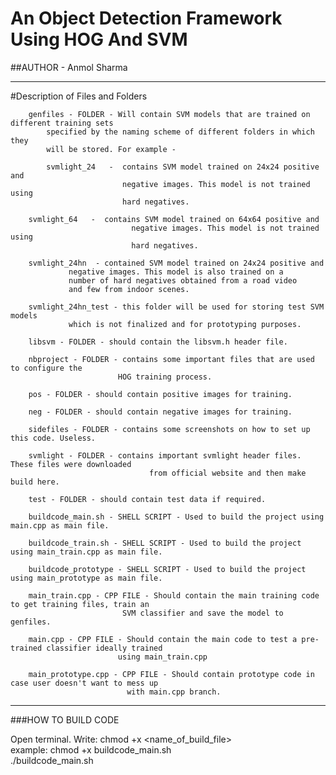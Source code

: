 # An Object Detection Framework Using HOG And SVM
##AUTHOR - Anmol Sharma

-------------------------------------------------------------------------------------
#Description of Files and Folders


        genfiles - FOLDER - Will contain SVM models that are trained on different training sets
		    specified by the naming scheme of different folders in which they 
		    will be stored. For example - 
		
		    svmlight_24   -  contains SVM model trained on 24x24 positive and
		                     negative images. This model is not trained using 
		                     hard negatives.

        svmlight_64   -  contains SVM model trained on 64x64 positive and 
            			       negative images. This model is not trained using 
            			       hard negatives.
        
        svmlight_24hn  - contained SVM model trained on 24x24 positive and
		         negative images. This model is also trained on a 
		         number of hard negatives obtained from a road video
		         and few from indoor scenes.

        svmlight_24hn_test - this folder will be used for storing test SVM models
			     which is not finalized and for prototyping purposes. 

        libsvm - FOLDER - should contain the libsvm.h header file. 

        nbproject - FOLDER - contains some important files that are used to configure the 
                            HOG training process. 

        pos - FOLDER - should contain positive images for training. 

        neg - FOLDER - should contain negative images for training. 

        sidefiles - FOLDER - contains some screenshots on how to set up this code. Useless.

        svmlight - FOLDER - contains important svmlight header files. These files were downloaded
					               from official website and then make build here. 

        test - FOLDER - should contain test data if required. 

        buildcode_main.sh - SHELL SCRIPT - Used to build the project using main.cpp as main file.

        buildcode_train.sh - SHELL SCRIPT - Used to build the project using main_train.cpp as main file.

        buildcode_prototype - SHELL SCRIPT - Used to build the project using main_prototype as main file.

        main_train.cpp - CPP FILE - Should contain the main training code to get training files, train an 
		                     SVM classifier and save the model to genfiles. 

        main.cpp - CPP FILE - Should contain the main code to test a pre-trained classifier ideally trained 
	                        using main_train.cpp

        main_prototype.cpp - CPP FILE - Should contain prototype code in case user doesn't want to mess up 
			                  with main.cpp branch. 

--------------------------------------------------------------------------------------
###HOW TO BUILD CODE 

Open terminal. 
Write:
        chmod +x <name_of_build_file> <br />
		example: chmod +x buildcode_main.sh<br />
 	./buildcode_main.sh<br />
        
